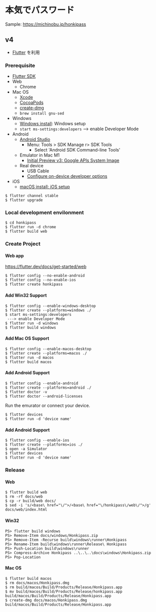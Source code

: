 # 本気でパスワード

Sample: https://michinobu.jp/honkipass

## v4

- [Flutter](https://flutter.dev/) を利用

### Prerequisite

- [Flutter SDK](https://flutter.dev/docs/get-started/install)
- Web
    - Chrome
- Mac OS
    - [Xcode](https://developer.apple.com/xcode/)
    - [CocoaPods](https://cocoapods.org/)
    - [create-dmg](https://github.com/create-dmg/create-dmg)
    - `brew install gnu-sed`
- Windows
    - [Windows install](https://flutter.dev/docs/get-started/install/windows): Windows setup
    - `start ms-settings:developers` --> enable Developer Mode
- Android
    - [Android Studio](https://developer.android.com/studio)
        - Menu: Tools > SDK Manage r> SDK Tools
            - Select 'Android SDK Command-line Tools'  
    - Emulator in Mac M1
        - [Initial Preview v3: Google APIs System Image](https://github.com/google/android-emulator-m1-preview/releases/tag/0.3)
    - Real device
        - USB Cable
        - [Configure on-device developer options](https://developer.android.com/studio/debug/dev-options)
- iOS
    - [macOS install: iOS setup](https://flutter.dev/docs/get-started/install/macos#install-xcode)


```
$ flutter channel stable
$ flutter upgrade
```

### Local development envilonment

```
$ cd honkipass
$ flutter run -d chrome
$ flutter build web
```

### Create Project

#### Web app

https://flutter.dev/docs/get-started/web

```
$ flutter config --no-enable-android
$ flutter config --no-enable-ios
$ flutter create honkipass
```

#### Add Win32 Support

```
$ flutter config --enable-windows-desktop
$ flutter create --platforms=windows ./
$ start ms-settings:developers
 ---> enable Developer Mode
$ flutter run -d windows
$ flutter build windows
```

#### Add Mac OS Support

```
$ flutter config --enable-macos-desktop
$ flutter create --platforms=macos ./
$ flutter run -d macos
$ flutter build macos
```

#### Add Android Support

```
$ flutter config --enable-android
$ flutter create --platforms=android ./
$ flutter doctor -v
$ flutter doctor --android-licenses
```

Run the emurator or connect your device.

```
$ flutter devices
$ flutter run -d 'device name'
```

#### Add Android Support

```
$ flutter config --enable-ios
$ flutter create --platforms=ios ./
$ open -a Simulator
$ flutter devices
$ flutter run -d 'device name'
```

### Release

#### Web

```
$ flutter build web
$ rm -rf docs/web
$ cp -r build/web docs/
$ sed -i 's/<base\ href="\/">/<base\ href="\/honkipass\/web\/">/g' docs/web/index.html
```

#### Win32

```
PS> flutter build windows
PS> Remove-Item docs/windows/Honkipass.zip
PS> Remove-Item -Recurse build\windows\runner\Honkipass
PS> Rename-Item build\windows\runner\Release\ Honkipass
PS> Push-Location build\windows\runner
PS> Compress-Archive Honkipass ..\..\..\docs\windows\Honkipass.zip
PS> Pop-Location
```

#### Mac OS

```
$ flutter build macos
$ rm docs/macos/Honkipass.dmg
$ rm build/macos/Build/Products/Release/Honkipass.app
$ mv build/macos/Build/Products/Release/honkipass.app build/macos/Build/Products/Release/Honkipass.app
$ create-dmg docs/macos/Honkipass.dmg build/macos/Build/Products/Release/Honkipass.app
```
